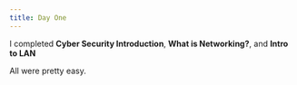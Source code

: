 ```yaml
---
title: Day One
---
```


I completed **Cyber Security Introduction**, **What is Networking?**, and **Intro to LAN**

All were pretty easy.